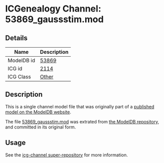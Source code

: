 # ICGenealogy Channel: 53869\_gaussstim.mod

## Details

Name | Description
---- | -----------
ModelDB id | [53869](http://senselab.med.yale.edu/ModelDB/ShowModel.cshtml?model=53869)
ICG id | [2114](http://icg.neurotheory.ox.ac.uk/channels/other/2114)
ICG Class | [Other](http://icg.neurotheory.ox.ac.uk/channels/other)

## Description

This is a single channel model file that was originally part of a [published model on the ModelDB website](http://senselab.med.yale.edu/mModelDB/ShowModel.cshtml?model=53869).

The file [53869\_gaussstim.mod](53869_gaussstim.mod) was extrated from [the ModelDB repository](http://senselab.med.yale.edu/ModelDB/ShowModel.cshtml?model=53869), and committed in its original form.

## Usage

See the [icg-channel super-repository](https://github.com/icgenealogy/icg-channels) for more information.